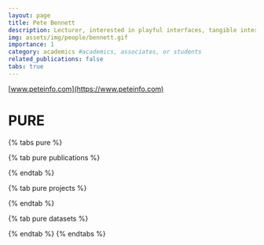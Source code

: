 ```yaml
---
layout: page
title: Pete Bennett
description: Lecturer, interested in playful interfaces, tangible interaction and generative music.
img: assets/img/people/bennett.gif
importance: 1
category: academics #academics, associates, or students
related_publications: false
tabs: true
---
```


[www.peteinfo.com](https://www.peteinfo.com)

# PURE

{% tabs pure %}

{% tab pure publications %}

<script src="//rss.bloople.net/?url=https%3A%2F%2Fresearch-information.bris.ac.uk%2Fen%2Fpersons%2Fpeter-d-bennett%2Fpublications%2F%3Fformat%3Drss&detail=-1&showtitle=false&type=js"></script>

{% endtab %}

{% tab pure projects %}

<script src="//rss.bloople.net/?url=https%3A%2F%2Fresearch-information.bris.ac.uk%2Fen%2Fpersons%2Fpeter-d-bennett%2Fprojects%2F%3Fformat%3Drss&showtitle=false&type=js"></script>

{% endtab %}

{% tab pure datasets %}

<script src="//rss.bloople.net/?url=https%3A%2F%2Fresearch-information.bris.ac.uk%2Fen%2Fpersons%2Fpeter-d-bennett%2Fdatasets%2F%3Fformat%3Drss&detail=-1&showtitle=false&type=js"></script>

{% endtab %}
{% endtabs %}
